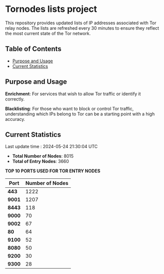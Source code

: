 # Tornodes lists project

This repository provides updated lists of IP addresses associated with Tor relay nodes. The lists are refreshed every 30 minutes to ensure they reflect the most current state of the Tor network.

## Table of Contents

- [Purpose and Usage](#purpose-and-usage)
- [Current Statistics](#current-statistics)


## Purpose and Usage

**Enrichment**: For services that wish to allow Tor traffic or identify it correctly.

**Blacklisting**: For those who want to block or control Tor traffic, understanding which IPs belong to Tor can be a starting point with a high accuracy.

## Current Statistics

Last update time : 2024-05-24 21:30:04 UTC

- **Total Number of Nodes**: 8015
- **Total of Entry Nodes**: 3660

**TOP 10 PORTS USED FOR TOR ENTRY NODES**

| **Port** | **Number of Nodes** |
|------|-----------------|
| **443**   | 1222  |
| **9001**   | 1207  |
| **8443**   | 118  |
| **9000**   | 70  |
| **9002**   | 67  |
| **80**   | 64  |
| **9100**   | 52  |
| **8080**   | 50  |
| **9200**   | 30  |
| **9300**   | 28  |

